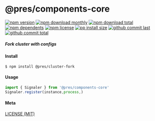 # @pres/components-core

[![npm version][badge-npm-version]][url-npm]
[![npm download monthly][badge-npm-download-monthly]][url-npm]
[![npm download total][badge-npm-download-total]][url-npm]
[![npm dependents][badge-npm-dependents]][url-github]
[![npm license][badge-npm-license]][url-npm]
[![pp install size][badge-pp-install-size]][url-pp]
[![github commit last][badge-github-last-commit]][url-github]
[![github commit total][badge-github-commit-count]][url-github]

[//]: <> (Shields)

[badge-npm-version]: https://flat.badgen.net/npm/v/@pres/cluster-fork

[badge-npm-download-monthly]: https://flat.badgen.net/npm/dm/@pres/cluster-fork

[badge-npm-download-total]:https://flat.badgen.net/npm/dt/@pres/cluster-fork

[badge-npm-dependents]: https://flat.badgen.net/npm/dependents/@pres/cluster-fork

[badge-npm-license]: https://flat.badgen.net/npm/license/@pres/cluster-fork

[badge-pp-install-size]: https://flat.badgen.net/packagephobia/install/@pres/cluster-fork

[badge-github-last-commit]: https://flat.badgen.net/github/last-commit/hoyeungw/pres

[badge-github-commit-count]: https://flat.badgen.net/github/commits/hoyeungw/pres

[//]: <> (Link)

[url-npm]: https://npmjs.org/package/@pres/cluster-fork

[url-pp]: https://packagephobia.now.sh/result?p=@pres/cluster-fork

[url-github]: https://github.com/hoyeungw/pres

##### Fork cluster with configs

#### Install

```console
$ npm install @pres/cluster-fork
```

#### Usage

```js
import { Signaler } from '@pres/components-core'
Signaler.register(instance,process,)
```

#### Meta

[LICENSE (MIT)](LICENSE)

